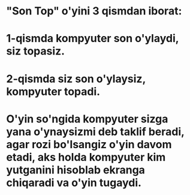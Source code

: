 # "Son Top" o'yini 3 qismdan iborat:
# 1-qismda kompyuter son o'ylaydi, siz topasiz.
# 2-qismda siz son o'ylaysiz, kompyuter topadi.
# O'yin so'ngida kompyuter sizga yana o'ynaysizmi deb taklif beradi, agar rozi bo'lsangiz o'yin davom etadi, aks holda kompyuter kim yutganini hisoblab ekranga chiqaradi va o'yin tugaydi.
